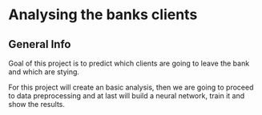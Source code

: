 # Analysing the banks clients


## General Info

Goal of this project is to predict which clients are going to leave the bank and which are stying.

For this project will create an basic analysis, then we are going to proceed to data preprocessing and at last will build a neural network, train it and show the results.
